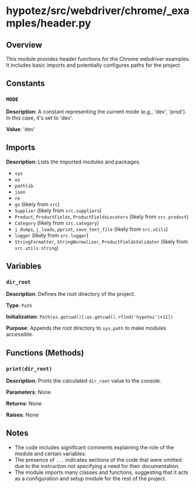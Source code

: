 # hypotez/src/webdriver/chrome/_examples/header.py

## Overview

This module provides header functions for the Chrome webdriver examples.  It includes basic imports and potentially configures paths for the project.

## Constants

### `MODE`

**Description**:  A constant representing the current mode (e.g., 'dev', 'prod').  In this case, it's set to 'dev'.

**Value**: 'dev'

## Imports

**Description**: Lists the imported modules and packages.

- `sys`
- `os`
- `pathlib`
- `json`
- `re`
- `gs` (likely from `src`)
- `Supplier` (likely from `src.suppliers`)
- `Product`, `ProductFields`, `ProductFieldsLocators` (likely from `src.product`)
- `Category` (likely from `src.category`)
- `j_dumps`, `j_loads`, `pprint`, `save_text_file` (likely from `src.utils`)
- `logger` (likely from `src.logger`)
- `StringFormatter`, `StringNormalizer`, `ProductFieldsValidator` (likely from `src.utils.string`)


## Variables

### `dir_root`

**Description**: Defines the root directory of the project.

**Type**: `Path`

**Initialization**: `Path(os.getcwd()[:os.getcwd().rfind('hypotez')+11])`

**Purpose**:  Appends the root directory to `sys.path` to make modules accessible.


## Functions (Methods)

### `print(dir_root)`

**Description**: Prints the calculated `dir_root` value to the console.


**Parameters**: None


**Returns**: None

**Raises**: None


## Notes

- The code includes significant comments explaining the role of the module and certain variables.
- The presence of `...` indicates sections of the code that were omitted due to the instruction not specifying a need for their documentation.
- The module imports many classes and functions, suggesting that it acts as a configuration and setup module for the rest of the project.